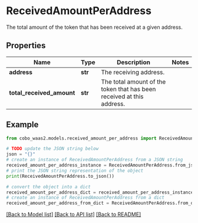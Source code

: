 # ReceivedAmountPerAddress

The total amount of the token that has been received at a given address.

## Properties

Name | Type | Description | Notes
------------ | ------------- | ------------- | -------------
**address** | **str** | The receiving address. | 
**total_received_amount** | **str** | The total amount of the token that has been received at this address. | 

## Example

```python
from cobo_waas2.models.received_amount_per_address import ReceivedAmountPerAddress

# TODO update the JSON string below
json = "{}"
# create an instance of ReceivedAmountPerAddress from a JSON string
received_amount_per_address_instance = ReceivedAmountPerAddress.from_json(json)
# print the JSON string representation of the object
print(ReceivedAmountPerAddress.to_json())

# convert the object into a dict
received_amount_per_address_dict = received_amount_per_address_instance.to_dict()
# create an instance of ReceivedAmountPerAddress from a dict
received_amount_per_address_from_dict = ReceivedAmountPerAddress.from_dict(received_amount_per_address_dict)
```
[[Back to Model list]](../README.md#documentation-for-models) [[Back to API list]](../README.md#documentation-for-api-endpoints) [[Back to README]](../README.md)


